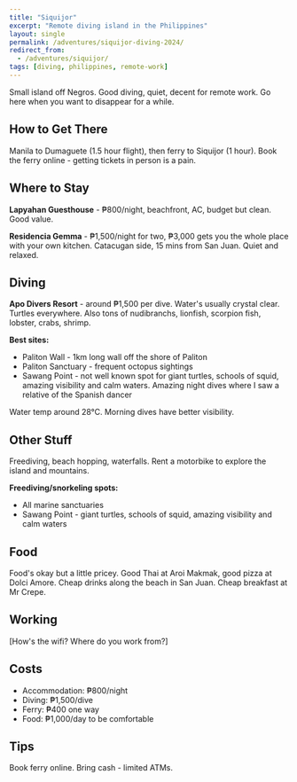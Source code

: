 ```yaml
---
title: "Siquijor"
excerpt: "Remote diving island in the Philippines"
layout: single
permalink: /adventures/siquijor-diving-2024/
redirect_from:
  - /adventures/siquijor/
tags: [diving, philippines, remote-work]
---
```


Small island off Negros. Good diving, quiet, decent for remote work. Go here when you want to disappear for a while.

## How to Get There
Manila to Dumaguete (1.5 hour flight), then ferry to Siquijor (1 hour). Book the ferry online - getting tickets in person is a pain.

## Where to Stay
**Lapyahan Guesthouse** - ₱800/night, beachfront, AC, budget but clean. Good value.

**Residencia Gemma** - ₱1,500/night for two, ₱3,000 gets you the whole place with your own kitchen. Catacugan side, 15 mins from San Juan. Quiet and relaxed.

## Diving
**Apo Divers Resort** - around ₱1,500 per dive. Water's usually crystal clear. Turtles everywhere. Also tons of nudibranchs, lionfish, scorpion fish, lobster, crabs, shrimp.

**Best sites:**
- Paliton Wall - 1km long wall off the shore of Paliton
- Paliton Sanctuary - frequent octopus sightings
- Sawang Point - not well known spot for giant turtles, schools of squid, amazing visibility and calm waters. Amazing night dives where I saw a relative of the Spanish dancer

Water temp around 28°C. Morning dives have better visibility.

## Other Stuff
Freediving, beach hopping, waterfalls. Rent a motorbike to explore the island and mountains.

**Freediving/snorkeling spots:**
- All marine sanctuaries
- Sawang Point - giant turtles, schools of squid, amazing visibility and calm waters

## Food
Food's okay but a little pricey. Good Thai at Aroi Makmak, good pizza at Dolci Amore. Cheap drinks along the beach in San Juan. Cheap breakfast at Mr Crepe.

## Working
[How's the wifi? Where do you work from?]

## Costs
- Accommodation: ₱800/night
- Diving: ₱1,500/dive
- Ferry: ₱400 one way
- Food: ₱1,000/day to be comfortable

## Tips
Book ferry online. Bring cash - limited ATMs.